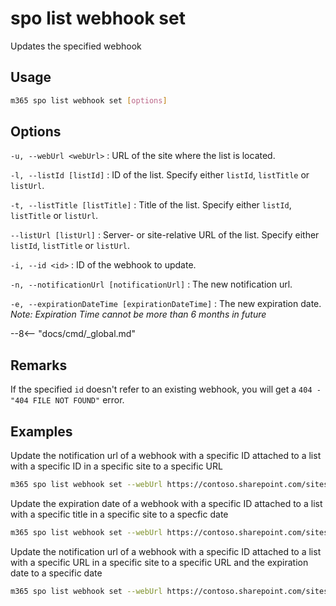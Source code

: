 # spo list webhook set

Updates the specified webhook

## Usage

```sh
m365 spo list webhook set [options]
```

## Options

`-u, --webUrl <webUrl>`
: URL of the site where the list is located.

`-l, --listId [listId]`
: ID of the list. Specify either `listId`, `listTitle` or `listUrl`.

`-t, --listTitle [listTitle]`
: Title of the list. Specify either `listId`, `listTitle` or `listUrl`.

`--listUrl [listUrl]`
: Server- or site-relative URL of the list. Specify either `listId`, `listTitle` or `listUrl`.

`-i, --id <id>`
: ID of the webhook to update.

`-n, --notificationUrl [notificationUrl]`
: The new notification url.

`-e, --expirationDateTime [expirationDateTime]`
: The new expiration date. _Note: Expiration Time cannot be more than 6 months in future_

--8<-- "docs/cmd/\_global.md"

## Remarks

If the specified `id` doesn't refer to an existing webhook, you will get a `404 - "404 FILE NOT FOUND"` error.

## Examples

Update the notification url of a webhook with a specific ID attached to a list with a specific ID in a specific site to a specific URL

```sh
m365 spo list webhook set --webUrl https://contoso.sharepoint.com/sites/ninja --listId 0cd891ef-afce-4e55-b836-fce03286cccf --id cc27a922-8224-4296-90a5-ebbc54da2e81 --notificationUrl https://contoso-functions.azurewebsites.net/webhook
```

Update the expiration date of a webhook with a specific ID attached to a list with a specific title in a specific site to a specfic date

```sh
m365 spo list webhook set --webUrl https://contoso.sharepoint.com/sites/ninja --listTitle Documents --id cc27a922-8224-4296-90a5-ebbc54da2e81 --expirationDateTime 2018-10-09T18:15
```

Update the notification url of a webhook with a specific ID attached to a list with a specific URL in a specific site to a specific URL and the expiration date to a specific date

```sh
m365 spo list webhook set --webUrl https://contoso.sharepoint.com/sites/ninja --listUrl '/sites/ninja/Documents' --id cc27a922-8224-4296-90a5-ebbc54da2e81 --notificationUrl https://contoso-functions.azurewebsites.net/webhook --expirationDateTime 2019-03-02
```
